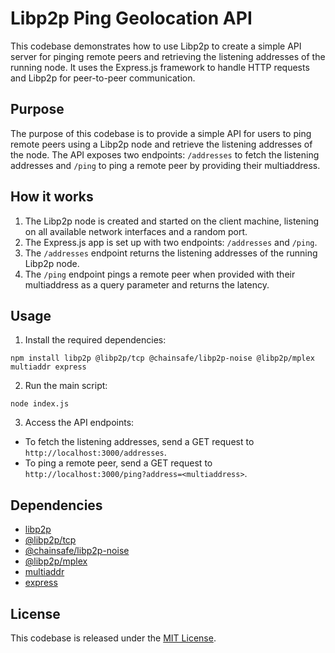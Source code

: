 # Libp2p Ping Geolocation API

This codebase demonstrates how to use Libp2p to create a simple API server for pinging remote peers and retrieving the listening addresses of the running node. It uses the Express.js framework to handle HTTP requests and Libp2p for peer-to-peer communication.

## Purpose

The purpose of this codebase is to provide a simple API for users to ping remote peers using a Libp2p node and retrieve the listening addresses of the node. The API exposes two endpoints: `/addresses` to fetch the listening addresses and `/ping` to ping a remote peer by providing their multiaddress.

## How it works

1. The Libp2p node is created and started on the client machine, listening on all available network interfaces and a random port.
2. The Express.js app is set up with two endpoints: `/addresses` and `/ping`.
3. The `/addresses` endpoint returns the listening addresses of the running Libp2p node.
4. The `/ping` endpoint pings a remote peer when provided with their multiaddress as a query parameter and returns the latency.

## Usage

1. Install the required dependencies:

```
npm install libp2p @libp2p/tcp @chainsafe/libp2p-noise @libp2p/mplex multiaddr express
```

2. Run the main script:

```
node index.js
```

3. Access the API endpoints:

- To fetch the listening addresses, send a GET request to `http://localhost:3000/addresses`.
- To ping a remote peer, send a GET request to `http://localhost:3000/ping?address=<multiaddress>`.

## Dependencies

- [libp2p](https://github.com/libp2p/js-libp2p)
- [@libp2p/tcp](https://github.com/libp2p/js-libp2p-tcp)
- [@chainsafe/libp2p-noise](https://github.com/ChainSafe/js-libp2p-noise)
- [@libp2p/mplex](https://github.com/libp2p/js-libp2p-mplex)
- [multiaddr](https://github.com/multiformats/js-multiaddr)
- [express](https://github.com/expressjs/express)

## License

This codebase is released under the [MIT License](https://opensource.org/licenses/MIT).